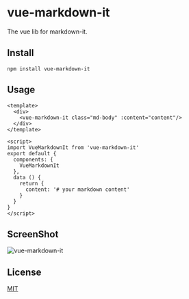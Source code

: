 # vue-markdown-it
The vue lib for markdown-it.

## Install

```
npm install vue-markdown-it
```

## Usage

```vue
<template>
  <div>
    <vue-markdown-it class="md-body" :content="content"/>
  </div>
</template>

<script>
import VueMarkdownIt from 'vue-markdown-it'
export default {
  components: {
    VueMarkdownIt
  },
  data () {
    return {
      content: '# your markdown content'
    }
  }
}
</script>
```

## ScreenShot

![vue-markdown-it](https://github.com/ravenq/vue-markdown-it/blob/master/static/vue-markdown-it.png)

## License

[MIT](https://github.com/ravenq/vue-markdown-it/blob/master/LICENSE)